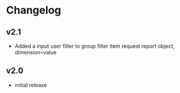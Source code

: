 # Changelog

## v2.1

- Added a input user filter to group filter item request report object, dimension=value

## v2.0

- initial release
